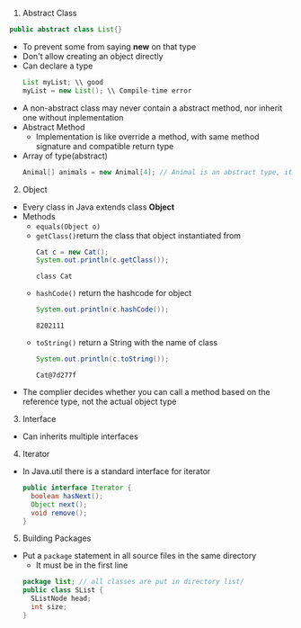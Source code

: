 1. Abstract Class
  ```java
  public abstract class List{}
  ```
  - To prevent some from saying **new** on that type
  - Don't allow creating an object directly
  - Can declare a type
    ```java
    List myList; \\ good
    myList = new List(); \\ Compile-time error
    ```
  - A non-abstract class may never contain a abstract method, nor inherit one without inplementation
  - Abstract Method
    * Implementation is like override a method, with same method signature and compatible return type
  - Array of type(abstract)
    ```java
    Animal[] animals = new Animal[4]; // Animal is an abstract type, it's not make a new object of Animal type
    ```
2. Object
  - Every class in Java extends class **Object**
  - Methods
    * `equals(Object o)`
    * `getClass()`return the class that object instantiated from
      ```java
      Cat c = new Cat();
      System.out.println(c.getClass());
      ```
      ```
      class Cat
      ```
    * `hashCode()` return the hashcode for object
      ```java
      System.out.println(c.hashCode());
      ```
      ```
      8202111
      ```
    * `toString()` return a String with the name of class
      ```java
      System.out.println(c.toString());
      ```
      ```
      Cat@7d277f
      ```
  - The complier decides whether you can call a method based on the reference type, not the actual object type
      
  
3. Interface
  - Can inherits multiple interfaces

4. Iterator
  - In Java.util there is a standard interface for iterator
    ```java
    public interface Iterator {
      boolean hasNext();
      Object next();
      void remove();
    }
    ```

5. Building Packages
  - Put a `package` statement in all source files in the same directory
    * It must be in the first line
    ```java
    package list; // all classes are put in directory list/
    public class SList {
      SListNode head;
      int size;
    }
    ```
